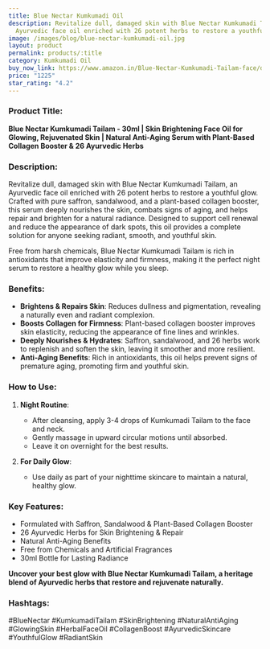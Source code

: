 ```yaml
---
title: Blue Nectar Kumkumadi Oil
description: Revitalize dull, damaged skin with Blue Nectar Kumkumadi Tailam, an
  Ayurvedic face oil enriched with 26 potent herbs to restore a youthful glow.
image: /images/blog/blue-nectar-kumkumadi-oil.jpg
layout: product
permalink: products/:title
category: Kumkumadi Oil
buy_now_link: https://www.amazon.in/Blue-Nectar-Kumkumadi-Tailam-face/dp/B09LTBPGTN/ref=sr_1_4_sspa?crid=18A5C0Q4K6NJM&tag=m0150-21
price: "1225"
star_rating: "4.2"
---
```

### Product Title:
**Blue Nectar Kumkumadi Tailam - 30ml | Skin Brightening Face Oil for Glowing, Rejuvenated Skin | Natural Anti-Aging Serum with Plant-Based Collagen Booster & 26 Ayurvedic Herbs**

### Description:
Revitalize dull, damaged skin with Blue Nectar Kumkumadi Tailam, an Ayurvedic face oil enriched with 26 potent herbs to restore a youthful glow. Crafted with pure saffron, sandalwood, and a plant-based collagen booster, this serum deeply nourishes the skin, combats signs of aging, and helps repair and brighten for a natural radiance. Designed to support cell renewal and reduce the appearance of dark spots, this oil provides a complete solution for anyone seeking radiant, smooth, and youthful skin.

Free from harsh chemicals, Blue Nectar Kumkumadi Tailam is rich in antioxidants that improve elasticity and firmness, making it the perfect night serum to restore a healthy glow while you sleep.

### Benefits:
- **Brightens & Repairs Skin**: Reduces dullness and pigmentation, revealing a naturally even and radiant complexion.
- **Boosts Collagen for Firmness**: Plant-based collagen booster improves skin elasticity, reducing the appearance of fine lines and wrinkles.
- **Deeply Nourishes & Hydrates**: Saffron, sandalwood, and 26 herbs work to replenish and soften the skin, leaving it smoother and more resilient.
- **Anti-Aging Benefits**: Rich in antioxidants, this oil helps prevent signs of premature aging, promoting firm and youthful skin.

### How to Use:
1. **Night Routine**:
   - After cleansing, apply 3-4 drops of Kumkumadi Tailam to the face and neck.
   - Gently massage in upward circular motions until absorbed.
   - Leave it on overnight for the best results.

2. **For Daily Glow**:
   - Use daily as part of your nighttime skincare to maintain a natural, healthy glow.

### Key Features:
- Formulated with Saffron, Sandalwood & Plant-Based Collagen Booster
- 26 Ayurvedic Herbs for Skin Brightening & Repair
- Natural Anti-Aging Benefits
- Free from Chemicals and Artificial Fragrances
- 30ml Bottle for Lasting Radiance

**Uncover your best glow with Blue Nectar Kumkumadi Tailam, a heritage blend of Ayurvedic herbs that restore and rejuvenate naturally.**

### Hashtags:
#BlueNectar #KumkumadiTailam #SkinBrightening #NaturalAntiAging #GlowingSkin #HerbalFaceOil #CollagenBoost #AyurvedicSkincare #YouthfulGlow #RadiantSkin
